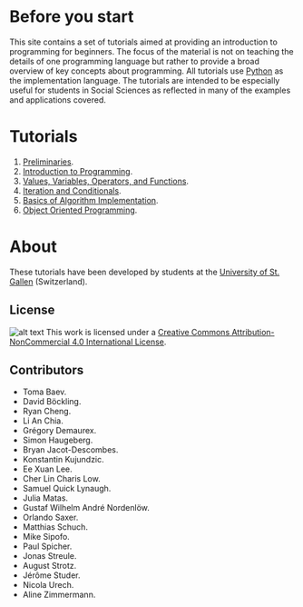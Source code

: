 # Before you start
This site contains a set of tutorials aimed at providing an introduction to programming for beginners. The focus of the material is not on teaching the details of one programming language but rather to provide a broad overview of key concepts about programming. All tutorials use [Python](https://www.python.org/) as the implementation language. The tutorials are intended to be especially useful for students in Social Sciences as reflected in many of the examples and applications covered.

# Tutorials
1. <a href="https://nbviewer.jupyter.org/github/drarnau/Programming-for-Quantitative-Analysis/blob/master/01_Preliminaries.ipynb" target="_blank">Preliminaries</a>.
2. <a href="https://nbviewer.jupyter.org/github/drarnau/Programming-for-Quantitative-Analysis/blob/master/02_Introduction_to_Programming.ipynb" target="_blank">Introduction to Programming</a>.
3. <a href="https://nbviewer.jupyter.org/github/drarnau/Programming-for-Quantitative-Analysis/blob/master/03_Values_Variables_Operators_Functions.ipynb" target="_blank">Values, Variables, Operators, and Functions</a>.
4. <a href="https://nbviewer.jupyter.org/github/drarnau/Programming-for-Quantitative-Analysis/blob/master/04_Iteration_and_Conditionals.ipynb" target="_blank">Iteration and Conditionals</a>.
5. <a href="https://nbviewer.jupyter.org/github/drarnau/Programming-for-Quantitative-Analysis/blob/master/05_Basics_Of_Algorithm_Implementation.ipynb" target="_blank">Basics of Algorithm Implementation</a>.
6. <a href="https://nbviewer.jupyter.org/github/drarnau/Programming-for-Quantitative-Analysis/blob/master/06_Object_Oriented_Programming.ipynb" target="_blank">Object Oriented Programming</a>.

# About
These tutorials have been developed by students at the [University of St. Gallen](https://www.unisg.ch/) (Switzerland).

## License
![alt text](https://i.creativecommons.org/l/by-nc/4.0/80x15.png "Creative Commons Licence") This work is licensed under a [Creative Commons Attribution-NonCommercial 4.0 International License](http://creativecommons.org/licenses/by-nc/4.0/).

## Contributors
* Toma Baev.
* David Böckling.
* Ryan Cheng.
* Li An Chia.
* Grégory Demaurex.
* Simon Haugeberg.
* Bryan Jacot-Descombes.
* Konstantin Kujundzic.
* Ee Xuan Lee.
* Cher Lin Charis Low.
* Samuel Quick Lynaugh.
* Julia Matas.
* Gustaf Wilhelm André Nordenlöw.
* Orlando Saxer.
* Matthias Schuch.
* Mike Sipofo.
* Paul Spicher.
* Jonas Streule.
* August Strotz.
* Jérôme Studer.
* Nicola Urech.
* Aline Zimmermann.
